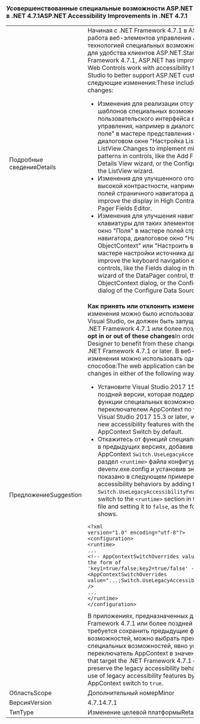 ### <a name="aspnet-accessibility-improvements-in-net-471"></a><span data-ttu-id="51ca5-101">Усовершенствованные специальные возможности ASP.NET в .NET 4.7.1</span><span class="sxs-lookup"><span data-stu-id="51ca5-101">ASP.NET Accessibility Improvements in .NET 4.7.1</span></span>

|   |   |
|---|---|
|<span data-ttu-id="51ca5-102">Подробные сведения</span><span class="sxs-lookup"><span data-stu-id="51ca5-102">Details</span></span>|<span data-ttu-id="51ca5-103">Начиная с .NET Framework 4.7.1 в ASP.NET улучшена работа веб-элементов управления ASP.NET с технологией специальных возможностей в Visual Studio для удобства клиентов ASP.NET.</span><span class="sxs-lookup"><span data-stu-id="51ca5-103">Starting with the .NET Framework 4.7.1, ASP.NET has improved how ASP.NET Web Controls work with accessibility technology in Visual Studio to better support ASP.NET customers.</span></span>  <span data-ttu-id="51ca5-104">Внесены следующие изменения:</span><span class="sxs-lookup"><span data-stu-id="51ca5-104">These include the following changes:</span></span><ul><li><span data-ttu-id="51ca5-105">Изменения для реализации отсутствующих шаблонов специальных возможностей пользовательского интерфейса в элементах управления, например в диалоговом окне "Добавить поле" в мастере представления сведений или в диалоговом окне "Настройка ListView" в мастере ListView.</span><span class="sxs-lookup"><span data-stu-id="51ca5-105">Changes to implement missing UI accessibility patterns in controls, like the Add Field dialog in the Details View wizard, or the Configure ListView dialog of the ListView wizard.</span></span></li><li><span data-ttu-id="51ca5-106">Изменения для улучшенного отображения в режиме высокой контрастности, например в редакторе полей страничного навигатора данных.</span><span class="sxs-lookup"><span data-stu-id="51ca5-106">Changes to improve the display in High Contrast mode, like the Data Pager Fields Editor.</span></span></li><li><span data-ttu-id="51ca5-107">Изменения для улучшения навигации с помощью клавиатуры для таких элементов, как диалоговое окно "Поля" в мастере полей страничного навигатора, диалоговое окно "Настроить ObjectContext" или "Настроить выбор данных" в мастере настройки источника данных.</span><span class="sxs-lookup"><span data-stu-id="51ca5-107">Changes to improve the keyboard navigation experiences for controls, like the Fields dialog in the Edit Pager Fields wizard of the DataPager control, the Configure ObjectContext dialog, or the Configure Data Selction dialog of the Configure Data Source wizard.</span></span></li></ul>|
|<span data-ttu-id="51ca5-108">Предложение</span><span class="sxs-lookup"><span data-stu-id="51ca5-108">Suggestion</span></span>|<span data-ttu-id="51ca5-109"><strong>Как принять или отклонить изменения</strong>Чтобы эти изменения можно было использовать в конструкторе Visual Studio, он должен быть запущен на платформе .NET Framework 4.7.1 или более поздней версии.</span><span class="sxs-lookup"><span data-stu-id="51ca5-109"><strong>How to opt in or out of these changes</strong>In order for the Visual Studio Designer to benefit from these changes, it must run on the .NET Framework 4.7.1 or later.</span></span> <span data-ttu-id="51ca5-110">В веб-приложении эти изменения можно использовать одним из следующих способов:</span><span class="sxs-lookup"><span data-stu-id="51ca5-110">The web application can benefit from these changes in either of the following ways:</span></span><ul><li><span data-ttu-id="51ca5-111">Установите Visual Studio 2017 15.3 или более поздней версии, которая поддерживает новые функции специальных возможностей со следующим переключателем AppContext по умолчанию.</span><span class="sxs-lookup"><span data-stu-id="51ca5-111">Install Visual Studio 2017 15.3 or later, which supports the new accessibility features with the following AppContext Switch by default.</span></span></li><li><span data-ttu-id="51ca5-112">Откажитесь от функций специальных возможностей в предыдущих версиях, добавив переключатель AppContext <code>Switch.UseLegacyAccessibilityFeatures</code> в раздел <code>&lt;runtime&gt;</code> файла конфигурации devenv.exe.config и установив значение <code>false</code>, как показано в следующем примере.</span><span class="sxs-lookup"><span data-stu-id="51ca5-112">Opt out of the legacy accessibility behaviors by adding the <code>Switch.UseLegacyAccessibilityFeatures</code> AppContext switch to the <code>&lt;runtime&gt;</code> section in the devenv.exe.config file and setting it to <code>false</code>, as the following example shows.</span></span></li></ul><pre><code class="language-xml">&lt;?xml version=&quot;1.0&quot; encoding=&quot;utf-8&quot;?&gt;&#13;&#10;&lt;configuration&gt;&#13;&#10;&lt;runtime&gt;&#13;&#10;...&#13;&#10;&lt;!-- AppContextSwitchOverrides value attribute is in the form of &#39;key1=true/false;key2=true/false&#39;  --&gt;&#13;&#10;&lt;AppContextSwitchOverrides value=&quot;...;Switch.UseLegacyAccessibilityFeatures=false&quot; /&gt;&#13;&#10;...&#13;&#10;&lt;/runtime&gt;&#13;&#10;&lt;/configuration&gt;&#13;&#10;</code></pre><span data-ttu-id="51ca5-113">В приложениях, предназначенных для .NET Framework 4.7.1 или более поздней версии, где требуется сохранить предыдущие функции специальных возможностей, можно выбрать прежние функции специальных возможностей, явно установив этот переключатель AppContext в значение <code>true</code>.</span><span class="sxs-lookup"><span data-stu-id="51ca5-113">Applications that target the .NET Framework 4.7.1 or later and want to preserve the legacy accessibility behavior can opt in to the use of legacy accessibility features by explicitly setting this AppContext switch to <code>true</code>.</span></span>|
|<span data-ttu-id="51ca5-114">Область</span><span class="sxs-lookup"><span data-stu-id="51ca5-114">Scope</span></span>|<span data-ttu-id="51ca5-115">Дополнительный номер</span><span class="sxs-lookup"><span data-stu-id="51ca5-115">Minor</span></span>|
|<span data-ttu-id="51ca5-116">Версия</span><span class="sxs-lookup"><span data-stu-id="51ca5-116">Version</span></span>|<span data-ttu-id="51ca5-117">4.7.1</span><span class="sxs-lookup"><span data-stu-id="51ca5-117">4.7.1</span></span>|
|<span data-ttu-id="51ca5-118">Тип</span><span class="sxs-lookup"><span data-stu-id="51ca5-118">Type</span></span>|<span data-ttu-id="51ca5-119">Изменение целевой платформы</span><span class="sxs-lookup"><span data-stu-id="51ca5-119">Retargeting</span></span>|

